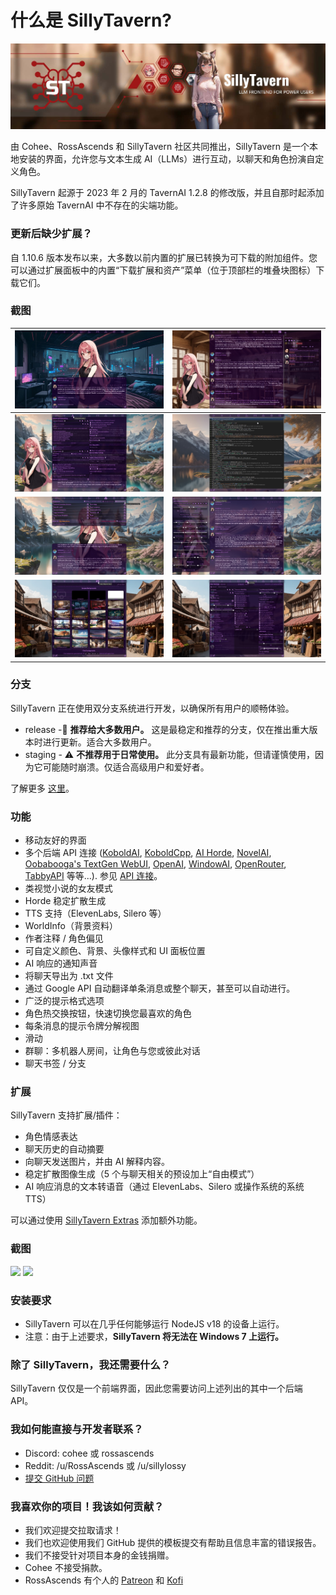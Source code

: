 # 什么是 SillyTavern?

![SillyTavern - LLM 前端供高级用户使用](/static/banner.jpg)

由 Cohee、RossAscends 和 SillyTavern 社区共同推出，SillyTavern 是一个本地安装的界面，允许您与文本生成 AI（LLMs）进行互动，以聊天和角色扮演自定义角色。

SillyTavern 起源于 2023 年 2 月的 TavernAI 1.2.8 的修改版，并且自那时起添加了许多原始 TavernAI 中不存在的尖端功能。

### 更新后缺少扩展？

自 1.10.6 版本发布以来，大多数以前内置的扩展已转换为可下载的附加组件。您可以通过扩展面板中的内置“下载扩展和资产”菜单（位于顶部栏的堆叠块图标）下载它们。

### 截图

| ![VN 模式](/static/screenshot1.jpg) | ![角色管理](/static/screenshot2.jpg) |
|:---:|:---:|
| ![高级格式](/static/screenshot3.jpg) | ![斜杠命令](/static/screenshot4.jpg) |
| ![扩展](/static/screenshot5.jpg) | ![响应配置](/static/screenshot6.jpg) |
| ![背景](/static/screenshot7.jpg) | ![用户设置](/static/screenshot8.jpg) |

### 分支

SillyTavern 正在使用双分支系统进行开发，以确保所有用户的顺畅体验。

* release -🌟 **推荐给大多数用户。** 这是最稳定和推荐的分支，仅在推出重大版本时进行更新。适合大多数用户。
* staging - ⚠️ **不推荐用于日常使用。** 此分支具有最新功能，但请谨慎使用，因为它可能随时崩溃。仅适合高级用户和爱好者。

了解更多 [这里](https://docs.sillytavern.app/usage/branches/)。

### 功能

* 移动友好的界面
* 多个后端 API 连接 ([KoboldAI](https://github.com/KoboldAI/KoboldAI-Client), [KoboldCpp](https://github.com/LostRuins/koboldcpp), [AI Horde](https://horde.koboldai.net/), [NovelAI](https://github.com/LostRuins/koboldcpp), [Oobabooga's TextGen WebUI](https://github.com/oobabooga/text-generation-webui), [OpenAI](https://chat.openai.com/), [WindowAI](https://windowai.io), [OpenRouter](https://openrouter.ai/), [TabbyAPI](https://github.com/theroyallab/tabbyAPI) 等等...). 参见 [API 连接](https://docs.sillytavern.app/usage/api-connections/)。
* 类视觉小说的女友模式
* Horde 稳定扩散生成
* TTS 支持（ElevenLabs, Silero 等）
* WorldInfo（背景资料）
* 作者注释 / 角色偏见
* 可自定义颜色、背景、头像样式和 UI 面板位置
* AI 响应的通知声音
* 将聊天导出为 .txt 文件
* 通过 Google API 自动翻译单条消息或整个聊天，甚至可以自动进行。
* 广泛的提示格式选项
* 角色热交换按钮，快速切换您最喜欢的角色
* 每条消息的提示令牌分解视图
* 滑动
* 群聊：多机器人房间，让角色与您或彼此对话
* 聊天书签 / 分支

### 扩展

SillyTavern 支持扩展/插件：

* 角色情感表达
* 聊天历史的自动摘要
* 向聊天发送图片，并由 AI 解释内容。
* 稳定扩散图像生成（5 个与聊天相关的预设加上“自由模式”）
* AI 响应消息的文本转语音（通过 ElevenLabs、Silero 或操作系统的系统 TTS）

可以通过使用 [SillyTavern Extras](https://github.com/SillyTavern/SillyTavern-extras) 添加额外功能。 


### 截图

![](https://user-images.githubusercontent.com/18619528/228649245-8061c60f-63dc-488e-9325-f151b7a3ec2d.png)
![](https://user-images.githubusercontent.com/18619528/228649856-fbdeef05-d727-4d5a-be80-266cbbc6b811.png)

### 安装要求

* SillyTavern 可以在几乎任何能够运行 NodeJS v18 的设备上运行。
* 注意：由于上述要求，**SillyTavern 将无法在 Windows 7 上运行。**

### 除了 SillyTavern，我还需要什么？

SillyTavern 仅仅是一个前端界面，因此您需要访问上述列出的其中一个后端 API。

### 我如何能直接与开发者联系？

* Discord: cohee 或 rossascends
* Reddit: /u/RossAscends 或 /u/sillylossy
* [提交 GitHub 问题](https://github.com/SillyTavern/SillyTavern/issues)

### 我喜欢你的项目！我该如何贡献？

* 我们欢迎提交拉取请求！
* 我们也欢迎使用我们 GitHub 提供的模板提交有帮助且信息丰富的错误报告。
* 我们不接受针对项目本身的金钱捐赠。
* Cohee 不接受捐款。
* RossAscends 有个人的 [Patreon](https://www.patreon.com/RossAscends) 和 [Kofi](https://ko-fi.com/rossascends)
